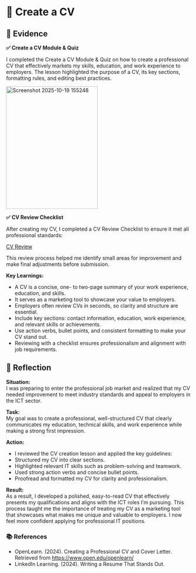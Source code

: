 # 📝 Create a CV
## 📄 Evidence

**✅ Create a CV Module & Quiz**  

I completed the Create a CV Module & Quiz on how to create a professional CV that effectively markets my skills, education, and work experience to employers. The lesson highlighted the purpose of a CV, its key sections, formatting rules, and editing best practices.  

<img width="250" height="334" alt="Screenshot 2025-10-19 155248" src="https://github.com/user-attachments/assets/365c6573-1e6f-421a-b90e-d222f874c408" />  

**✅ CV Review Checklist**  

After creating my CV, I completed a CV Review Checklist to ensure it met all professional standards:

[CV Review](https://github.com/AJ219423202/DigitalPortfolio1/blob/92520147112b402ca5d69dce811ce2e91f0a0e2d/File/219423202_CV_REVIEW.pdf)

This review process helped me identify small areas for improvement and make final adjustments before submission.  

**Key Learnings:**

- A CV is a concise, one- to two-page summary of your work experience, education, and skills.
- It serves as a marketing tool to showcase your value to employers.
- Employers often review CVs in seconds, so clarity and structure are essential.
- Include key sections: contact information, education, work experience, and relevant skills or achievements.
- Use action verbs, bullet points, and consistent formatting to make your CV stand out.
- Reviewing with a checklist ensures professionalism and alignment with job requirements.

## 💬 Reflection  
**Situation:**  
I was preparing to enter the professional job market and realized that my CV needed improvement to meet industry standards and appeal to employers in the ICT sector.  

**Task:**  
My goal was to create a professional, well-structured CV that clearly communicates my education, technical skills, and work experience while making a strong first impression.  

**Action:**  
- I reviewed the CV creation lesson and applied the key guidelines:  
- Structured my CV into clear sections.  
- Highlighted relevant IT skills such as problem-solving and teamwork.  
- Used strong action verbs and concise bullet points.  
- Proofread and formatted my CV for clarity and professionalism.  

**Result:**  
As a result, I developed a polished, easy-to-read CV that effectively presents my qualifications and aligns with the ICT roles I’m pursuing. 
This process taught me the importance of treating my CV as a marketing tool that showcases what makes me unique and valuable to employers. I now feel more confident applying for professional IT positions.  

### 📚 References  

-  OpenLearn. (2024). Creating a Professional CV and Cover Letter. Retrieved from https://www.open.edu/openlearn/  
- LinkedIn Learning. (2024). Writing a Resume That Stands Out. 
